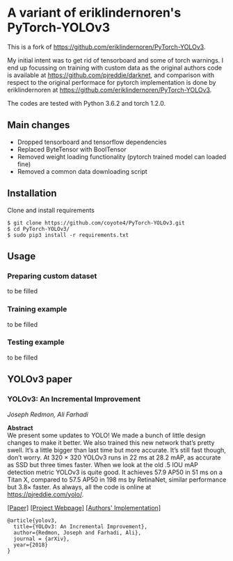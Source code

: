 # A variant of eriklindernoren's PyTorch-YOLOv3
This is a fork of https://github.com/eriklindernoren/PyTorch-YOLOv3.

My initial intent was to get rid of tensorboard and some of torch warnings.
I end up focussing on training with custom data as the original authors code is available at https://github.com/pjreddie/darknet, and comparison with respect to the original performace for pytorch implementation is done by eriklindernoren at https://github.com/eriklindernoren/PyTorch-YOLOv3. 

The codes are tested with Python 3.6.2 and torch 1.2.0.

## Main changes

* Dropped tensorboard and tensorflow dependencies
* Replaced ByteTensor with BoolTensor
* Removed weight loading functionality (pytorch trained model can loaded fine)
* Removed a common data downloading script

## Installation
Clone and install requirements
```
$ git clone https://github.com/coyote4/PyTorch-YOLOv3.git
$ cd PyTorch-YOLOv3/
$ sudo pip3 install -r requirements.txt
```

## Usage

### Preparing custom dataset
to be filled

### Training example
to be filled

### Testing example
to be filled

## YOLOv3 paper

### YOLOv3: An Incremental Improvement
_Joseph Redmon, Ali Farhadi_ <br>

**Abstract** <br>
We present some updates to YOLO! We made a bunch of little design changes to make it better. We also trained this new network that’s pretty swell. It’s a little bigger than last time but more accurate. It’s still fast though, don’t worry. At 320 × 320 YOLOv3 runs in 22 ms at 28.2 mAP, as accurate as SSD but three times faster. When we look at the old .5 IOU mAP detection metric YOLOv3 is quite good. It achieves 57.9 AP50 in 51 ms on a Titan X, compared to 57.5 AP50 in 198 ms by RetinaNet, similar performance but 3.8× faster. As always, all the code is online at https://pjreddie.com/yolo/.

[[Paper]](https://pjreddie.com/media/files/papers/YOLOv3.pdf) [[Project Webpage]](https://pjreddie.com/darknet/yolo/) [[Authors' Implementation]](https://github.com/pjreddie/darknet)

```
@article{yolov3,
  title={YOLOv3: An Incremental Improvement},
  author={Redmon, Joseph and Farhadi, Ali},
  journal = {arXiv},
  year={2018}
}
```
